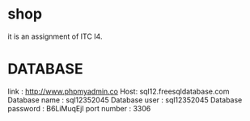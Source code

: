 # shop
it is an assignment of ITC I4.

# DATABASE 
link : http://www.phpmyadmin.co
Host: sql12.freesqldatabase.com
Database name : sql12352045
Database user : sql12352045
Database password : B6LiMuqEjl
port number : 3306


